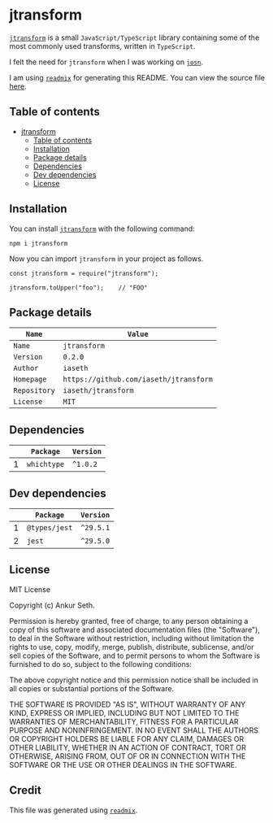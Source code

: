 
# jtransform
[`jtransform`](https://www.npmjs.com/package/jtransform) is a small `JavaScript/TypeScript` library containing some of the most commonly used transforms, written in `TypeScript`.

I felt the need for `jtransform` when I was working on [`josn`](https://github.com/iaseth/josn).

I am using [`readmix`](https://github.com/iaseth/readmix) for generating this README.
You can view the source file [here](https://github.com/iaseth/jtransform/blob/master/README.md.rx).


## Table of contents
* [jtransform](#jtransform)
    * [Table of contents](#table-of-contents)
    * [Installation](#installation)
    * [Package details](#package-details)
    * [Dependencies](#dependencies)
    * [Dev dependencies](#dev-dependencies)
    * [License](#license)


## Installation
You can install [`jtransform`](https://www.npmjs.com/package/jtransform) with the following command:
```
npm i jtransform
```
Now you can import `jtransform` in your project as follows.
```
const jtransform = require("jtransform");
```
```
jtransform.toUpper("foo");    // "FOO"
```


## Package details
| `Name`       | `Value`                                |
| ------------ | -------------------------------------- |
| `Name`       | `jtransform`                           |
| `Version`    | `0.2.0`                                |
| `Author`     | `iaseth`                               |
| `Homepage`   | `https://github.com/iaseth/jtransform` |
| `Repository` | `iaseth/jtransform`                    |
| `License`    | `MIT`                                  |



## Dependencies
|     | `Package`   | `Version`   |
| --- | ----------- | ----------- |
| 1   | `whichtype` | `^1.0.2`    |



## Dev dependencies
|     | `Package`     | `Version`   |
| --- | ------------- | ----------- |
| 1   | `@types/jest` | `^29.5.1`   |
| 2   | `jest`        | `^29.5.0`   |



## License
MIT License

Copyright (c) Ankur Seth.

Permission is hereby granted, free of charge, to any person obtaining a copy
of this software and associated documentation files (the "Software"), to deal
in the Software without restriction, including without limitation the rights
to use, copy, modify, merge, publish, distribute, sublicense, and/or sell
copies of the Software, and to permit persons to whom the Software is
furnished to do so, subject to the following conditions:

The above copyright notice and this permission notice shall be included in all
copies or substantial portions of the Software.

THE SOFTWARE IS PROVIDED "AS IS", WITHOUT WARRANTY OF ANY KIND, EXPRESS OR
IMPLIED, INCLUDING BUT NOT LIMITED TO THE WARRANTIES OF MERCHANTABILITY,
FITNESS FOR A PARTICULAR PURPOSE AND NONINFRINGEMENT. IN NO EVENT SHALL THE
AUTHORS OR COPYRIGHT HOLDERS BE LIABLE FOR ANY CLAIM, DAMAGES OR OTHER
LIABILITY, WHETHER IN AN ACTION OF CONTRACT, TORT OR OTHERWISE, ARISING FROM,
OUT OF OR IN CONNECTION WITH THE SOFTWARE OR THE USE OR OTHER DEALINGS IN THE
SOFTWARE.


## Credit

This file was generated using [`readmix`](https://github.com/iaseth/readmix).


